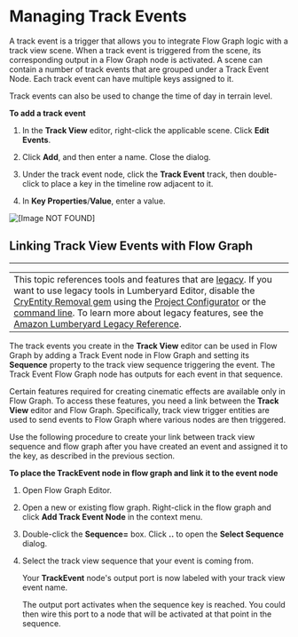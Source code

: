 # Managing Track Events<a name="cinematics-tracks-events-intro"></a>

A track event is a trigger that allows you to integrate Flow Graph logic with a track view scene\. When a track event is triggered from the scene, its corresponding output in a Flow Graph node is activated\. A scene can contain a number of track events that are grouped under a Track Event Node\. Each track event can have multiple keys assigned to it\.

Track events can also be used to change the time of day in terrain level\.

**To add a track event**

1. In the **Track View** editor, right\-click the applicable scene\. Click **Edit Events**\.

1. Click **Add**, and then enter a name\. Close the dialog\.

1. Under the track event node, click the **Track Event** track, then double\-click to place a key in the timeline row adjacent to it\.

1. In **Key Properties**/**Value**, enter a value\.

![\[Image NOT FOUND\]](http://docs.aws.amazon.com/lumberyard/latest/userguide/images/cinematics-track-events-fg.png)

## Linking Track View Events with Flow Graph<a name="cinematics-tracks-events-fg"></a>


****  

|  | 
| --- |
| This topic references tools and features that are [legacy](https://docs.aws.amazon.com/lumberyard/latest/userguide/ly-glos-chap.html#legacy)\. If you want to use legacy tools in Lumberyard Editor, disable the [CryEntity Removal gem](https://docs.aws.amazon.com/lumberyard/latest/userguide/gems-system-cryentity-removal-gem.html) using the [Project Configurator](https://docs.aws.amazon.com/lumberyard/latest/userguide/configurator-intro.html) or the [command line](https://docs.aws.amazon.com/lumberyard/latest/userguide/lmbr-exe.html)\. To learn more about legacy features, see the [Amazon Lumberyard Legacy Reference](https://docs.aws.amazon.com/lumberyard/latest/legacyreference/)\. | 

The track events you create in the **Track View** editor can be used in Flow Graph by adding a Track Event node in Flow Graph and setting its **Sequence** property to the track view sequence triggering the event\. The Track Event Flow Graph node has outputs for each event in that sequence\.

Certain features required for creating cinematic effects are available only in Flow Graph\. To access these features, you need a link between the **Track View** editor and Flow Graph\. Specifically, track view trigger entities are used to send events to Flow Graph where various nodes are then triggered\.

Use the following procedure to create your link between track view sequence and flow graph after you have created an event and assigned it to the key, as described in the previous section\.

**To place the TrackEvent node in flow graph and link it to the event node**

1. Open Flow Graph Editor\.

1. Open a new or existing flow graph\. Right\-click in the flow graph and click **Add Track Event Node** in the context menu\.

1. Double\-click the **Sequence=** box\. Click **\.\.** to open the **Select Sequence** dialog\.

1. Select the track view sequence that your event is coming from\.

   Your **TrackEvent** node's output port is now labeled with your track view event name\.

   The output port activates when the sequence key is reached\. You could then wire this port to a node that will be activated at that point in the sequence\.